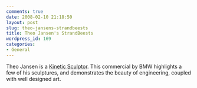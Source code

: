 ```yaml
---
comments: true
date: 2008-02-10 21:18:50
layout: post
slug: theo-jansens-strandbeests
title: Theo Jansen's StrandBeests
wordpress_id: 169
categories:
- General
---
```


Theo Jansen is a [Kinetic Sculptor](http://en.wikipedia.org/wiki/Kinetic_art). This commercial by BMW highlights a few of his sculptures, and demonstrates the beauty of engineering, coupled with well designed art.




